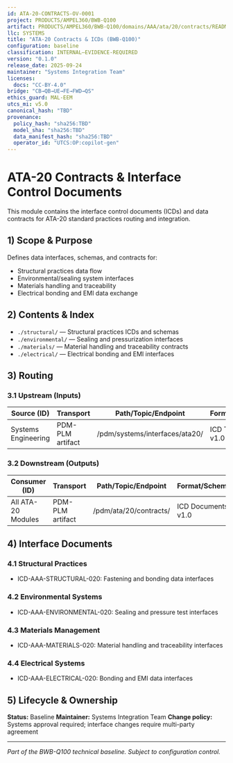 ```yaml
---
id: ATA-20-CONTRACTS-OV-0001
project: PRODUCTS/AMPEL360/BWB-Q100
artifact: PRODUCTS/AMPEL360/BWB-Q100/domains/AAA/ata/20/contracts/README.md
llc: SYSTEMS
title: "ATA-20 Contracts & ICDs (BWB-Q100)"
configuration: baseline
classification: INTERNAL–EVIDENCE-REQUIRED
version: "0.1.0"
release_date: 2025-09-24
maintainer: "Systems Integration Team"
licenses:
  docs: "CC-BY-4.0"
bridge: "CB→QB→UE→FE→FWD→QS"
ethics_guard: MAL-EEM
utcs_mi: v5.0
canonical_hash: "TBD"
provenance:
  policy_hash: "sha256:TBD"
  model_sha: "sha256:TBD"
  data_manifest_hash: "sha256:TBD"
  operator_id: "UTCS:OP:copilot-gen"
---
```


# ATA-20 Contracts & Interface Control Documents

This module contains the interface control documents (ICDs) and data contracts for ATA-20 standard practices routing and integration.

## 1) Scope & Purpose

Defines data interfaces, schemas, and contracts for:
- Structural practices data flow
- Environmental/sealing system interfaces
- Materials handling and traceability
- Electrical bonding and EMI data exchange

## 2) Contents & Index

- `./structural/` — Structural practices ICDs and schemas
- `./environmental/` — Sealing and pressurization interfaces
- `./materials/` — Material handling and traceability contracts
- `./electrical/` — Electrical bonding and EMI interfaces

## 3) Routing

### 3.1 Upstream (Inputs)
| Source (ID) | Transport | Path/Topic/Endpoint | Format/Schema | Cadence/Trigger | Owner |
|---|---|---|---|---|---|
| Systems Engineering | PDM-PLM artifact | /pdm/systems/interfaces/ata20/ | ICD Templates v1.0 | on-interface-definition | Systems Team |

### 3.2 Downstream (Outputs)  
| Consumer (ID) | Transport | Path/Topic/Endpoint | Format/Schema | Contract/ICD | Owner |
|---|---|---|---|---|---|
| All ATA-20 Modules | PDM-PLM artifact | /pdm/ata/20/contracts/ | ICD Documents v1.0 | Self-referential | Module Teams |

## 4) Interface Documents

### 4.1 Structural Practices
- ICD-AAA-STRUCTURAL-020: Fastening and bonding data interfaces

### 4.2 Environmental Systems
- ICD-AAA-ENVIRONMENTAL-020: Sealing and pressure test interfaces

### 4.3 Materials Management
- ICD-AAA-MATERIALS-020: Material handling and traceability interfaces

### 4.4 Electrical Systems
- ICD-AAA-ELECTRICAL-020: Bonding and EMI data interfaces

## 5) Lifecycle & Ownership

**Status:** Baseline
**Maintainer:** Systems Integration Team
**Change policy:** Systems approval required; interface changes require multi-party agreement

---
*Part of the BWB-Q100 technical baseline. Subject to configuration control.*